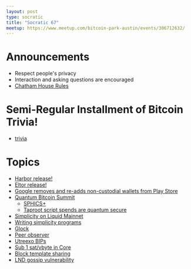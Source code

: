 ```yaml
---
layout: post
type: socratic
title: "Socratic 67"
meetup: https://www.meetup.com/bitcoin-park-austin/events/306712632/
---
```


# Announcements

- Respect people's privacy
- Interaction and asking questions are encouraged
- [Chatham House Rules](https://www.chathamhouse.org/about-us/chatham-house-rule)

# Semi-Regular Installment of Bitcoin Trivia!

- [trivia](todo)

# Topics

- [Harbor release!](https://harbor.cash)
- [Eltor release!](https://github.com/el-tor/eltord)
- [Google removes and re-adds non-custodial wallets from Play Store](https://x.com/NewsFromGoogle/status/1955741506440192463)
- [Quantum Bitcoin Summit](https://x.com/PresidioBitcoin/status/1950333816004104319)
  - [SPHICS+](https://insider.btcpp.dev/p/sphincs)
  - [Taproot script spends are quantum secure](https://groups.google.com/g/bitcoindev/c/ydE5u5C0xVc)
- [Simplicity on Liquid Mainnet](https://blog.blockstream.com/simplicity-launches-on-liquid-mainnet/)
- [Writing simplicity programs](https://delvingbitcoin.org/t/writing-simplicity-programs-with-simplicityhl/1900)
- [Glock](https://x.com/AlpenLabs/status/1957808842558885902)
- [Peer observer](https://x.com/0xB10C/status/1950216578194170276)
- [Utreexo BIPs](https://groups.google.com/g/bitcoindev/c/W1lxBraKG_E)
- [Sub 1 sat/vbyte in Core](https://github.com/bitcoin/bitcoin/pull/33106)
- [Block template sharing](https://delvingbitcoin.org/t/sharing-block-templates/1906)
- [LND gossip vulnerability](https://delvingbitcoin.org/t/disclosure-lnd-gossip-timestamp-filter-dos/1859)
